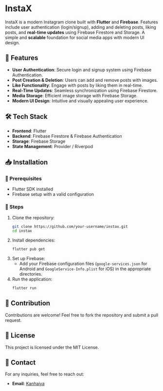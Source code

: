 # InstaX

InstaX is a modern Instagram clone built with **Flutter** and **Firebase**. Features include user authentication (login/signup), adding and deleting posts, liking posts, and **real-time updates** using Firebase Firestore and Storage. A simple and **scalable** foundation for social media apps with modern UI design.

## 🚀 Features

- **User Authentication**: Secure login and signup system using Firebase Authentication.
- **Post Creation & Deletion**: Users can add and remove posts with images.
- **Like Functionality**: Engage with posts by liking them in real-time.
- **Real-Time Updates**: Seamless synchronization using Firebase Firestore.
- **Media Storage**: Efficient image storage with Firebase Storage.
- **Modern UI Design**: Intuitive and visually appealing user experience.

## 🛠️ Tech Stack

- **Frontend**: Flutter
- **Backend**: Firebase Firestore & Firebase Authentication
- **Storage**: Firebase Storage
- **State Management**: Provider / Riverpod 

## 📥 Installation

### 🔧 Prerequisites
- Flutter SDK installed
- Firebase setup with a valid configuration

### 📌 Steps
1. Clone the repository:
   ```sh
   git clone https://github.com/your-username/instax.git
   cd instax
   ```
2. Install dependencies:
   ```sh
   flutter pub get
   ```
3. Set up Firebase:
   - Add your Firebase configuration files (`google-services.json` for Android and `GoogleService-Info.plist` for iOS) in the appropriate directories.
4. Run the application:
   ```sh
   flutter run
   ```


## 🤝 Contribution
Contributions are welcome! Feel free to fork the repository and submit a pull request.

## 📜 License
This project is licensed under the MIT License.

## 📧 Contact
For any inquiries, feel free to reach out:
- **Email**: [Kanhaiya](mailto:kanhaiya3152@gmail.com)
